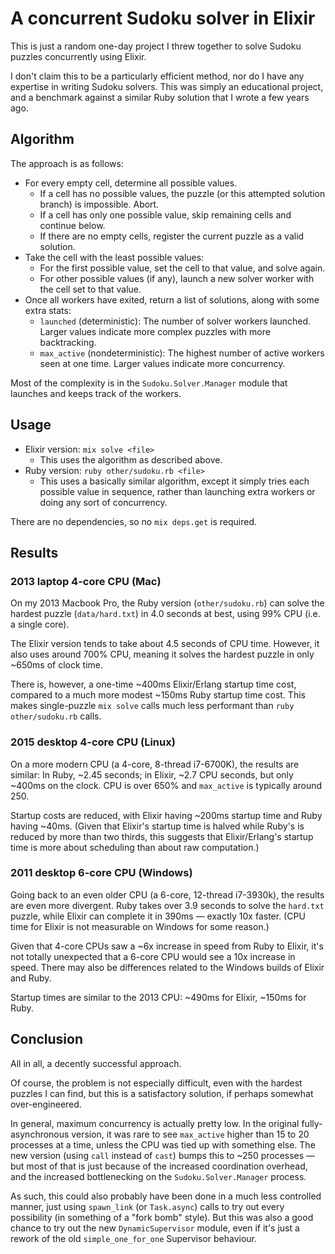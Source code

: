 # A concurrent Sudoku solver in Elixir

This is just a random one-day project I threw together to solve Sudoku puzzles concurrently using Elixir.

I don't claim this to be a particularly efficient method, nor do I have any expertise in writing Sudoku solvers.  This was simply an educational project, and a benchmark against a similar Ruby solution that I wrote a few years ago.

## Algorithm

The approach is as follows:

* For every empty cell, determine all possible values.
  * If a cell has no possible values, the puzzle (or this attempted solution branch) is impossible.  Abort.
  * If a cell has only one possible value, skip remaining cells and continue below.
  * If there are no empty cells, register the current puzzle as a valid solution.
* Take the cell with the least possible values:
  * For the first possible value, set the cell to that value, and solve again.
  * For other possible values (if any), launch a new solver worker with the cell set to that value.
* Once all workers have exited, return a list of solutions, along with some extra stats:
  * `launched` (deterministic): The number of solver workers launched.  Larger values indicate more complex puzzles with more backtracking.
  * `max_active` (nondeterministic): The highest number of active workers seen at one time.  Larger values indicate more concurrency.

Most of the complexity is in the `Sudoku.Solver.Manager` module that launches and keeps track of the workers.

## Usage

* Elixir version: `mix solve <file>`
  * This uses the algorithm as described above.
* Ruby version: `ruby other/sudoku.rb <file>`
  * This uses a basically similar algorithm, except it simply tries each possible value in sequence, rather than launching extra workers or doing any sort of concurrency.

There are no dependencies, so no `mix deps.get` is required.

## Results

### 2013 laptop 4-core CPU (Mac)

On my 2013 Macbook Pro, the Ruby version (`other/sudoku.rb`) can solve the hardest puzzle (`data/hard.txt`) in 4.0 seconds at best, using 99% CPU (i.e. a single core).

The Elixir version tends to take about 4.5 seconds of CPU time.  However, it also uses around 700% CPU, meaning it solves the hardest puzzle in only ~650ms of clock time.

There is, however, a one-time ~400ms Elixir/Erlang startup time cost, compared to a much more modest ~150ms Ruby startup time cost.  This makes single-puzzle `mix solve` calls much less performant than `ruby other/sudoku.rb` calls.

### 2015 desktop 4-core CPU (Linux)

On a more modern CPU (a 4-core, 8-thread i7-6700K), the results are similar: In Ruby, ~2.45 seconds; in Elixir, ~2.7 CPU seconds, but only ~400ms on the clock.  CPU is over 650% and `max_active` is typically around 250.

Startup costs are reduced, with Elixir having ~200ms startup time and Ruby having ~40ms.  (Given that Elixir's startup time is halved while Ruby's is reduced by more than two thirds, this suggests that Elixir/Erlang's startup time is more about scheduling than about raw computation.)

### 2011 desktop 6-core CPU (Windows)

Going back to an even older CPU (a 6-core, 12-thread i7-3930k), the results are even more divergent.  Ruby takes over 3.9 seconds to solve the `hard.txt` puzzle, while Elixir can complete it in 390ms — exactly 10x faster.  (CPU time for Elixir is not measurable on Windows for some reason.)

Given that 4-core CPUs saw a ~6x increase in speed from Ruby to Elixir, it's not totally unexpected that a 6-core CPU would see a 10x increase in speed.  There may also be differences related to the Windows builds of Elixir and Ruby.

Startup times are similar to the 2013 CPU: ~490ms for Elixir, ~150ms for Ruby.

## Conclusion

All in all, a decently successful approach.

Of course, the problem is not especially difficult, even with the hardest puzzles I can find, but this is a satisfactory solution, if perhaps somewhat over-engineered.

In general, maximum concurrency is actually pretty low.  In the original fully-asynchronous version, it was rare to see `max_active` higher than 15 to 20 processes at a time, unless the CPU was tied up with something else.  The new version (using `call` instead of `cast`) bumps this to ~250 processes — but most of that is just because of the increased coordination overhead, and the increased bottlenecking on the `Sudoku.Solver.Manager` process.

As such, this could also probably have been done in a much less controlled manner, just using `spawn_link` (or `Task.async`) calls to try out every possibility (in something of a "fork bomb" style).  But this was also a good chance to try out the new `DynamicSupervisor` module, even if it's just a rework of the old `simple_one_for_one` Supervisor behaviour.
